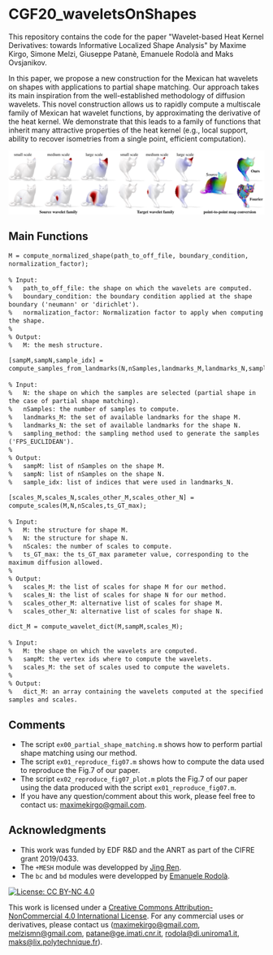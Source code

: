 # CGF20_waveletsOnShapes
This repository contains the code for the paper "Wavelet-based Heat Kernel Derivatives: towards Informative Localized Shape Analysis" by Maxime Kirgo, Simone Melzi, Giuseppe Patanè, Emanuele Rodolà and Maks Ovsjanikov.

In this paper, we propose a new construction for the Mexican hat wavelets on shapes with applications to partial shape matching. Our approach takes its main inspiration from the well-established methodology of diffusion wavelets. This novel construction allows us to rapidly compute a multiscale family of Mexican hat wavelet functions, by approximating the derivative of the heat kernel. We demonstrate that this leads to a family of functions that inherit many attractive properties of the heat kernel (e.g., local support, ability to recover isometries from a single point, efficient computation).

<p align="center">
  <img align="center"  src="/figures/teaser.png", width=800>
</p>


Main Functions
--------------
```
M = compute_normalized_shape(path_to_off_file, boundary_condition, normalization_factor);

% Input:
%   path_to_off_file: the shape on which the wavelets are computed.
%   boundary_condition: the boundary condition applied at the shape boundary ('neumann' or 'dirichlet').
%   normalization_factor: Normalization factor to apply when computing the shape.
%
% Output:
%   M: the mesh structure.
```
```
[sampM,sampN,sample_idx] = compute_samples_from_landmarks(N,nSamples,landmarks_M,landmarks_N,sampling_method);

% Input:
%   N: the shape on which the samples are selected (partial shape in the case of partial shape matching).
%   nSamples: the number of samples to compute.
%   landmarks_M: the set of available landmarks for the shape M.
%   landmarks_N: the set of available landmarks for the shape N.
%   sampling_method: the sampling method used to generate the samples ('FPS_EUCLIDEAN').
%
% Output:
%   sampM: list of nSamples on the shape M.
%   sampN: list of nSamples on the shape N.
%   sample_idx: list of indices that were used in landmarks_N.
```
```
[scales_M,scales_N,scales_other_M,scales_other_N] = compute_scales(M,N,nScales,ts_GT_max);

% Input:
%   M: the structure for shape M.
%   N: the structure for shape N.
%   nScales: the number of scales to compute.
%   ts_GT_max: the ts_GT_max parameter value, corresponding to the maximum diffusion allowed.
%
% Output:
%   scales_M: the list of scales for shape M for our method.
%   scales_N: the list of scales for shape N for our method.
%   scales_other_M: alternative list of scales for shape M.
%   scales_other_N: alternative list of scales for shape N.
```
```
dict_M = compute_wavelet_dict(M,sampM,scales_M);

% Input:
%   M: the shape on which the wavelets are computed.
%   sampM: the vertex ids where to compute the wavelets.
%   scales_M: the set of scales used to compute the wavelets.
%
% Output:
%   dict_M: an array containing the wavelets computed at the specified samples and scales.
```

Comments
--------
- The script ```ex00_partial_shape_matching.m``` shows how to perform partial shape matching using our method.
- The script ```ex01_reproduce_fig07.m``` shows how to compute the data used to reproduce the Fig.7 of our paper.
- The script ```ex02_reproduce_fig07_plot.m``` plots the Fig.7 of our paper using the data produced with the script ```ex01_reproduce_fig07.m```.
- If you have any question/comment about this work, please feel free to contact us: maximekirgo@gmail.com.


Acknowledgments
----------------
- This work was funded by EDF R&D and the ANRT as part of the CIFRE grant 2019/0433.
- The ```+MESH``` module was developped by [Jing Ren](https://github.com/llorz).
- The ```bc``` and ```bd``` modules were developped by [Emanuele Rodolà](https://sites.google.com/site/erodola/).

[![License: CC BY-NC 4.0](https://img.shields.io/badge/License-CC%20BY--NC%204.0-lightgrey.svg)](https://creativecommons.org/licenses/by-nc/4.0/)

This work is licensed under a [Creative Commons Attribution-NonCommercial 4.0 International License](http://creativecommons.org/licenses/by-nc/4.0/). For any commercial uses or derivatives, please contact us (maximekirgo@gmail.com, melzismn@gmail.com, patane@ge.imati.cnr.it, rodola@di.uniroma1.it, maks@lix.polytechnique.fr).
